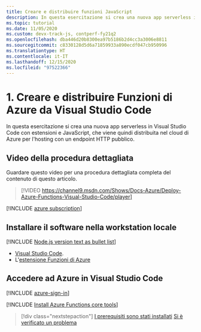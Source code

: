 ```yaml
---
title: Creare e distribuire funzioni JavaScript
description: In questa esercitazione si crea una nuova app serverless in Visual Studio Code con estensioni e JavaScript, che viene quindi distribuita nel cloud di Azure per l'hosting con un endpoint HTTP pubblico.
ms.topic: tutorial
ms.date: 11/05/2020
ms.custom: devx-track-js, contperf-fy21q2
ms.openlocfilehash: dba446d20b8300ea97b5186b2d4cc3a3006e8811
ms.sourcegitcommit: c8330128d5d6a71859933a890ecdf047cb950996
ms.translationtype: HT
ms.contentlocale: it-IT
ms.lasthandoff: 12/15/2020
ms.locfileid: "97522366"
---
```

# <a name="1-create-and-deploy-azure-functions-from-visual-studio-code"></a>1. Creare e distribuire Funzioni di Azure da Visual Studio Code

In questa esercitazione si crea una nuova app serverless in Visual Studio Code con estensioni e JavaScript, che viene quindi distribuita nel cloud di Azure per l'hosting con un endpoint HTTP pubblico.

## <a name="walkthrough-video"></a>Video della procedura dettagliata

Guardare questo video per una procedura dettagliata completa del contenuto di questo articolo.

> [!VIDEO https://channel9.msdn.com/Shows/Docs-Azure/Deploy-Azure-Functions-Visual-Studio-Code/player]

[!INCLUDE [azure subscription](../includes/environment-subscription-h2.md)]

## <a name="install-software-to-local-workstation"></a>Installare il software nella workstation locale

[!INCLUDE [Node.js version text as bullet list](../includes/environment-nodejs-bullet-list.md)]
- [Visual Studio Code](https://code.visualstudio.com/).
- L'[estensione Funzioni di Azure](https://marketplace.visualstudio.com/items?itemName=ms-azuretools.vscode-azurefunctions)

## <a name="sign-in-to-azure-in-visual-studio-code"></a>Accedere ad Azure in Visual Studio Code

[!INCLUDE [azure-sign-in](../includes/azure-sign-in-vscode.md)]

[!INCLUDE [Install Azure Functions core tools](../includes/environment-functions-core-tools.md)]

> [!div class="nextstepaction"]
> [I prerequisiti sono stati installati](tutorial-vscode-serverless-node-create-local.md) [Si è verificato un problema](https://www.research.net/r/PWZWZ52?tutorial=node-deployment-azurefunctions&step=getting-started)
